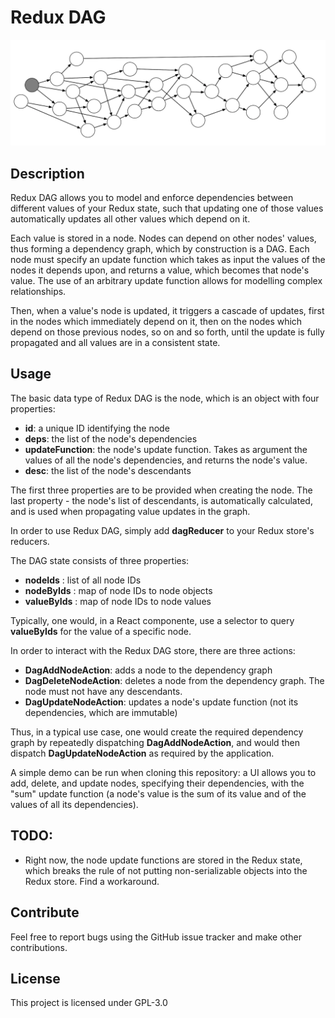# Redux DAG

![Directed Acyclic Graph][dag]

## Description

Redux DAG allows you to model and enforce dependencies between different values of your Redux state, such that updating one of those values automatically updates all other values which depend on it.

Each value is stored in a node. Nodes can depend on other nodes' values, thus forming a dependency graph, which by construction is a DAG. Each node must specify an update function which takes as input the values of the nodes it depends upon, and returns a value, which becomes that node's value. The use of an arbitrary update function allows for modelling complex relationships.

Then, when a value's node is updated, it triggers a cascade of updates, first in the nodes which immediately depend on it, then on the nodes which depend on those previous nodes, so on and so forth, until the update is fully propagated and all values are in a consistent state.

<!-- ## Installation -->

<!-- Install it from npm -->

<!-- Alternatively, clone this repository. -->

## Usage

The basic data type of Redux DAG is the node, which is an object with four properties:
* **id**: a unique ID identifying the node
* **deps**: the list of the node's dependencies
* **updateFunction**: the node's update function. Takes as argument the values of all the node's dependencies, and returns the node's value.
* **desc**: the list of the node's descendants

The first three properties are to be provided when creating the node. The last property - the node's list of descendants, is automatically calculated, and is used when propagating value updates in the graph.

In order to use Redux DAG, simply add **dagReducer** to your Redux store's reducers.

The DAG state consists of three properties:
* **nodeIds** : list of all node IDs
* **nodeByIds** : map of node IDs to node objects
* **valueByIds** : map of node IDs to node values

Typically, one would, in a React componente, use a selector to query **valueByIds** for the value of a specific node.

In order to interact with the Redux DAG store, there are three actions:
* **DagAddNodeAction**: adds a node to the dependency graph
* **DagDeleteNodeAction**: deletes a node from the dependency graph. The node must not have any descendants.
* **DagUpdateNodeAction**: updates a node's update function (not its dependencies, which are immutable)

Thus, in a typical use case, one would create the required dependency graph by repeatedly dispatching **DagAddNodeAction**, and would then dispatch **DagUpdateNodeAction** as required by the application.

A simple demo can be run when cloning this repository: a UI allows you to add, delete, and update nodes, specifying their dependencies, with the "sum" update function (a node's value is the sum of its value and of the values of all its dependencies).

## TODO:

* Right now, the node update functions are stored in the Redux state, which breaks the rule of not putting non-serializable objects into the Redux store. Find a workaround.

## Contribute

Feel free to report bugs using the GitHub issue tracker and make other contributions.

## License

This project is licensed under GPL-3.0

[dag]: dag.png "Directed Acyclic Graph"

